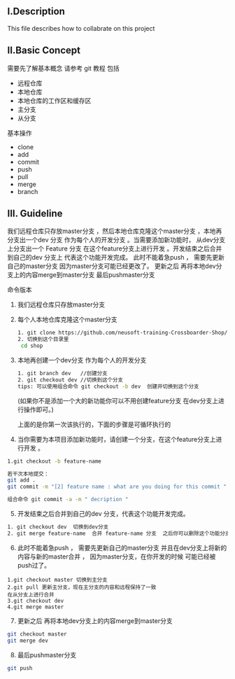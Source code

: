 ## I.Description
This file describes how to collabrate on this project 

## II.Basic Concept 
需要先了解基本概念 请参考 git 教程
包括

- 远程仓库
- 本地仓库
- 本地仓库的工作区和缓存区
- 主分支
- 从分支

基本操作
- clone
- add 
- commit 
- push
- pull
- merge
- branch



## III. Guideline

我们远程仓库只存放master分支 ，然后本地仓库克隆这个master分支 ，本地再分支出一个dev 分支 作为每个人的开发分支 。当需要添加新功能时， 从dev分支上分支出一个 Feature 分支 在这个feature分支上进行开发 。开发结束之后合并到自己的dev 分支上 代表这个功能开发完成。 此时不能着急push ， 需要先更新自己的master分支 因为master分支可能已经更改了。 更新之后 再将本地dev分支上的内容merge到master分支 最后pushmaster分支



命令版本

1. 我们远程仓库只存放master分支

2. 每个人本地仓库克隆这个master分支 

   ```bash
   1. git clone https://github.com/neusoft-training-Crossboarder-Shop/shop.git
   2. 切换到这个目录里
   	cd shop
   ```

   

3. 本地再创建一个dev分支 作为每个人的开发分支

   ```bash
   1. git branch dev   //创建分支
   2. git checkout dev //切换到这个分支 
   tips: 可以使用组合命令 git checkout -b dev  创建并切换到这个分支
   ```

   (如果你不是添加一个大的新功能你可以不用创建feature分支  在dev分支上进行操作即可。)

   上面的是你第一次该执行的，下面的步骤是可循环执行的

4.  当你需要为本项目添加新功能时，请创建一个分支，在这个feature分支上进行开发 。

   ```bash
   1.git checkout -b feature-name
   
   若干次本地提交：
   git add .   
   git commit -m "[2] feature name : what are you doing for this commit "
   
   组合命令 git commit -a -m " decription "
   ```

   

5. 开发结束之后合并到自己的dev 分支，代表这个功能开发完成。 

``` bash
1. git checkout dev  切换到dev分支
2. git merge feature-name  合并 feature-name 分支  之后你可以删除这个功能分支
```

6. 此时不能着急push ， 需要先更新自己的master分支 并且在dev分支上将新的内容与新的master合并 ， 因为master分支，在你开发的时候 可能已经被push过了。 

```bas
1.git checkout master 切换到主分支
2.git pull 更新主分支，现在主分支的内容和远程保持了一致
在从分支上进行合并
3.git checkout dev  
4.git merge master 
```

7. 更新之后 再将本地dev分支上的内容merge到master分支 

```bash
git checkout master 
git merge dev 
```



8. 最后pushmaster分支

```bash 
git push 
```

